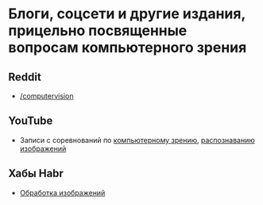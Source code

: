 # Блоги, соцсети и другие издания, прицельно посвященные вопросам компьютерного зрения

## Reddit
- [/computervision](https://www.reddit.com/r/computervision)

## YouTube
- Записи с соревнований по [компьютерному зрению](https://www.youtube.com/watch?v=RUfmEj1MC3k&list=PLTlO6nV_TaGAErLwfEvkll-_tzMjYteYu), [распознаванию изображений](https://www.youtube.com/watch?v=DZIlnmbAnqc&list=PLTlO6nV_TaGD8-uScRs0ko4wfadIwUrML)

## Хабы Habr
- [Обработка изображений](https://habr.com/ru/hub/image_processing/)
